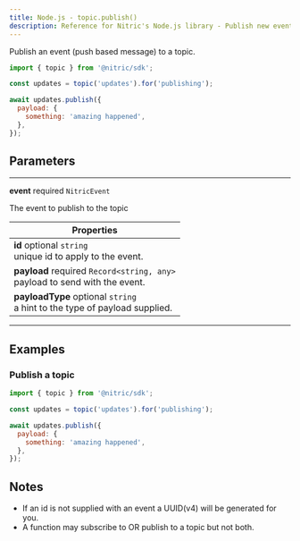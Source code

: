 ```yaml
---
title: Node.js - topic.publish()
description: Reference for Nitric's Node.js library - Publish new events to the topic.
---
```


Publish an event (push based message) to a topic.

```javascript
import { topic } from '@nitric/sdk';

const updates = topic('updates').for('publishing');

await updates.publish({
  payload: {
    something: 'amazing happened',
  },
});
```

## Parameters

---

**event** required `NitricEvent`

The event to publish to the topic

| Properties                                                                       |
| -------------------------------------------------------------------------------- |
| **id** optional `string` <br/> unique id to apply to the event.                  |
| **payload** required `Record<string, any>` <br/> payload to send with the event. |
| **payloadType** optional `string` <br/> a hint to the type of payload supplied.  |

---

## Examples

### Publish a topic

```javascript
import { topic } from '@nitric/sdk';

const updates = topic('updates').for('publishing');

await updates.publish({
  payload: {
    something: 'amazing happened',
  },
});
```

## Notes

- If an id is not supplied with an event a UUID(v4) will be generated for you.
- A function may subscribe to OR publish to a topic but not both.
